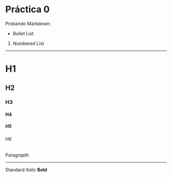  # Práctica 0

Probando Markdown:
- Bullet List
1. Numbered List
   
___

# H1
## H2
### H3
#### H4
##### H5
###### H6
Paragrapth 
___
Standard
*Italic*
**Bold**